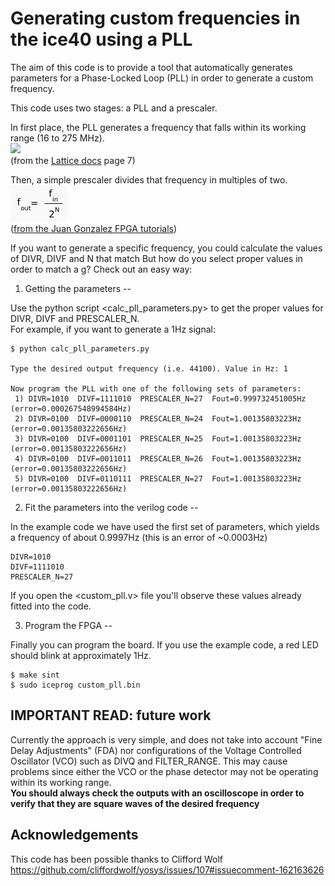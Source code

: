 
# Generating custom frequencies in the ice40 using a PLL

The aim of this code is to provide a tool that automatically generates parameters for a Phase-Locked Loop (PLL) in order to generate a custom frequency.  

This code uses two stages: a PLL and a prescaler.  

In first place, the PLL generates a frequency that falls within its working range (16 to 275 MHz).  
![](pll_equationA.png)  
(from the [Lattice docs](http://www.latticesemi.com/~/media/LatticeSemi/Documents/ApplicationNotes/IK/iCE40sysCLOCKPLLDesignandUsageGuide.pdf?document_id=47778) page 7)  

Then, a simple prescaler  divides that frequency in multiples of two.  
![](prescaler_equation.png)  
([from the Juan Gonzalez FPGA tutorials](https://github.com/Obijuan/open-fpga-verilog-tutorial/wiki/Cap%C3%ADtulo-5%3A-Prescaler-de-N-bits))  


If you want to generate a specific frequency, you could calculate the values of DIVR, DIVF and N that match 
But how do you select proper values in order to match a g? Check out an easy way:  

1) Getting the parameters
--

Use the python script <calc_pll_parameters.py> to get the proper values for DIVR, DIVF and PRESCALER_N.  
For example, if you want to generate a 1Hz signal:  
```
$ python calc_pll_parameters.py 

Type the desired output frequency (i.e. 44100). Value in Hz: 1

Now program the PLL with one of the following sets of parameters:
 1) DIVR=1010  DIVF=1111010  PRESCALER_N=27  Fout=0.999732451005Hz (error=0.000267548994584Hz)
 2) DIVR=0100  DIVF=0000110  PRESCALER_N=24  Fout=1.00135803223Hz (error=0.00135803222656Hz)
 3) DIVR=0100  DIVF=0001101  PRESCALER_N=25  Fout=1.00135803223Hz (error=0.00135803222656Hz)
 4) DIVR=0100  DIVF=0011011  PRESCALER_N=26  Fout=1.00135803223Hz (error=0.00135803222656Hz)
 5) DIVR=0100  DIVF=0110111  PRESCALER_N=27  Fout=1.00135803223Hz (error=0.00135803222656Hz)
```

2) Fit the parameters into the verilog code
--

In the example code we have used the first set of parameters, which yields a frequency of about 0.9997Hz (this is an error of ~0.0003Hz)
```
DIVR=1010
DIVF=1111010
PRESCALER_N=27  
```

If you open the <custom_pll.v> file you'll observe these values already fitted into the code.


3) Program the FPGA
--

Finally you can program the board. If you use the example code, a red LED should blink at approximately 1Hz.  

```
$ make sint
$ sudo iceprog custom_pll.bin
```

IMPORTANT READ: future work
--
Currently the approach is very simple, and does not take into account "Fine Delay Adjustments" (FDA) nor configurations of the Voltage Controlled Oscillator (VCO) such as DIVQ and FILTER_RANGE. This may cause problems since either the VCO or the phase detector may not be operating within its working range.  
**You should always check the outputs with an oscilloscope in order to verify that they are square waves of the desired frequency**  


Acknowledgements
--
This code has been possible thanks to Clifford Wolf  
<https://github.com/cliffordwolf/yosys/issues/107#issuecomment-162163626>

